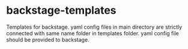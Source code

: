 # backstage-templates

Templates for backstage. yaml config files in main directory are strictly connected with same name folder in templates folder.
yaml config file should be provided to backstage.